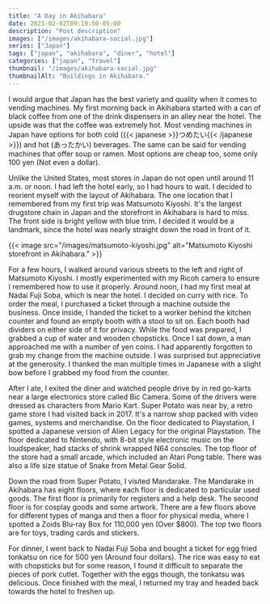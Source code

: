 ```yaml
---
title: "A Day in Akihabara"
date: 2023-02-02T09:19:50-05:00
description: "Post description"
images: ["/images/akihabara-social.jpg"]
series: ["Japan"]
tags: ["japan", "akihabara", "diner", "hotel"]
categories: ["japan", "travel"]
thumbnail: "/images/akihabara-social.jpg"
thumbnailAlt: "Buildings in Akihabara."
---
```


I would argue that Japan has the best variety and quality when it comes to vending machines. My first morning back in Akihabara started with a can of black coffee from one of the drink dispensers in an alley near the hotel. The upside was that the coffee was extremely hot. Most vending machines in Japan have options for both cold ({{< japanese >}}つめたい{{< /japanese >}}) and hot (あったかい) beverages. The same can be said for vending machines that offer soup or ramen. Most options are cheap too, some only 100 yen (Not even a dollar).

Unlike the United States, most stores in Japan do not open until around 11 a.m. or noon. I had left the hotel early, so I had hours to wait. I decided to reorient myself with the layout of Akihabara. The one location that I remembered from my first trip was Matsumoto Kiyoshi. It's the largest drugstore chain in Japan and the storefront in Akihabara is hard to miss. The front side is bright yellow with blue trim. I decided it would be a landmark, since the hotel was nearly straight down the road in front of it.

{{< image src="/images/matsumoto-kiyoshi.jpg" alt="Matsumoto Kiyoshi storefront in Akihabara." >}}

For a few hours, I walked around various streets to the left and right of Matsumoto Kiyoshi. I mostly experimented with my Ricoh camera to ensure I remembered how to use it properly. Around noon, I had my first meal at Nadai Fuji Soba, which is near the hotel. I decided on curry with rice. To order the meal, I purchased a ticket through a machine outside the business. Once inside, I handed the ticket to a worker behind the kitchen counter and found an empty booth with a stool to sit on. Each booth had dividers on either side of it for privacy. While the food was prepared, I grabbed a cup of water and wooden chopsticks. Once I sat down, a man approached me with a number of yen coins. I had apparently forgotten to grab my change from the machine outside. I was surprised but appreciative at the generosity. I thanked the man multiple times in Japanese with a slight bow before I grabbed my food from the counter.

After I ate, I exited the diner and watched people drive by in red go-karts near a large electronics store called Bic Camera. Some of the drivers were dressed as characters from Mario Kart. Super Potato was near by, a retro game store I had visited back in 2017. It's a narrow shop packed with video games, systems and merchandise. On the floor dedicated to Playstation, I spotted a Japanese version of Alien Legacy for the original Playstation. The floor dedicated to Nintendo, with 8-bit style electronic music on the loudspeaker, had stacks of shrink wrapped N64 consoles. The top floor of the store had a small arcade, which included an Atari Pong table. There was also a life size statue of Snake from Metal Gear Solid.

Down the road from Super Potato, I visited Mandarake. The Mandarake in Akihabara has eight floors, where each floor is dedicated to particular used goods. The first floor is primarily for registers and a help desk. The second floor is for cosplay goods and some artwork. There are a few floors above for different types of manga and then a floor for physical media, where I spotted a Zoids Blu-ray Box for 110,000 yen (Over $800). The top two floors are for toys, trading cards and stickers.

For dinner, I went back to Nadai Fuji Soba and bought a ticket for egg fried tonkatsu on rice for 500 yen (Around four dollars). The rice was easy to eat with chopsticks but for some reason, I found it difficult to separate the pieces of pork cutlet. Together with the eggs though, the tonkatsu was delicious. Once finished with the meal, I returned my tray and headed back towards the hotel to freshen up.
